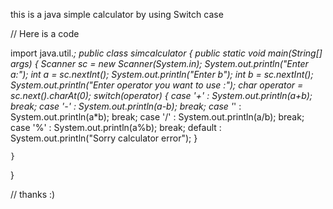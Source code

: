 this is a java simple calculator by using Switch case 

// Here is a code

import java.util.*;
public class simcalculator 
{
    public static void main(String[] args)
    {
        Scanner sc = new Scanner(System.in);
        System.out.println("Enter a:");
        int a = sc.nextInt();
        System.out.println("Enter b");
        int b = sc.nextInt();
        System.out.println("Enter operator you want to use :");
        char operator = sc.next().charAt(0);
        switch(operator)
        {
            case '+' : System.out.println(a+b);
            break;
            case '-' : System.out.println(a-b);
            break;
            case '*' : System.out.println(a*b);
            break;
            case '/' : System.out.println(a/b);
            break;
            case '%' : System.out.println(a%b);
            break;
            default : System.out.println("Sorry calculator error");
        }

    }
}

// thanks :)
